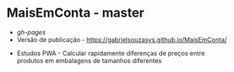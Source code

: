 # MaisEmConta - master
* _gh-pages_
* Versão de publicação  -  https://gabrielsouzasys.github.io/MaisEmConta/




- Estudos PWA - Calcular rapidamente diferenças de preços entre produtos em embalagens de tamanhos diferentes
